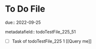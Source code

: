 # To Do File

due:: 2022-09-25

metadatafield:: todoTestFile_225_51

- [ ] Task of todoTestFile_225 1 [[Query me]]
